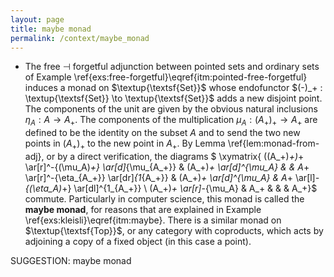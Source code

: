 ```yaml
---
layout: page
title: maybe monad
permalink: /context/maybe_monad
---
```

-  The free $\dashv$ forgetful adjunction between pointed sets and ordinary sets of Example \ref{exs:free-forgetful}\eqref{itm:pointed-free-forgetful} induces a monad on $\textup{\textsf{Set}}$ whose endofunctor $(-)_+ : \textup{\textsf{Set}} \to \textup{\textsf{Set}}$ adds a new disjoint point. The components of the unit are given by the obvious natural inclusions $\eta_A : A \to A_+$. The components of the multiplication $\mu_A : (A_+)_+ \to A_+$ are defined to be the identity on the subset $A$ and to send the two new points in $(A_+)_+$ to the new point in $A_+$. By Lemma \ref{lem:monad-from-adj}, or by a direct verification, the diagrams
$ \xymatrix{ ((A_+)_+)_+ \ar[r]^-{(\mu_A)_+} \ar[d]_{\mu_{A_+}} & (A_+)_+ \ar[d]^{\mu_A} & & A_+ \ar[r]^-{\eta_{A_+}} \ar[dr]_{1_{A_+}} & (A_+)_+ \ar[d]^{\mu_A} & A_+ \ar[l]_-{(\eta_A)_+} \ar[dl]^{1_{A_+}} \\ (A_+)_+ \ar[r]_-{\mu_A} & A_+ & & & A_+}$ commute. Particularly in computer science, this monad is called the **maybe monad**, for reasons that are explained in Example \ref{exs:kleisli}\eqref{itm:maybe}. There is a similar monad on $\textup{\textsf{Top}}$, or any category with coproducts, which acts by adjoining a copy of a fixed object (in this case a point).

SUGGESTION: maybe monad